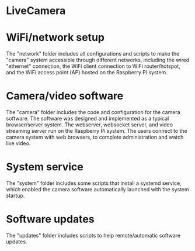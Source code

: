 # LiveCamera 

# WiFi/network setup 

The "network" folder includes all configurations and scripts to make the "camera" system accessible through different networks, including the wired "ethernet" connection, the WiFi client connection to WiFi router/hotspot, and the WiFi access point (AP) hosted on the Raspberry Pi system. 

# Camera/video software 

The "camera" folder includes the code and configuration for the camera software. The software was designed and implemented as a typical browser/server system. The webserver, websocket server, and video streaming server run on the Raspberry Pi system. The users connect to the camera system with web browsers, to complete administration and watch live video. 

# System service 

The "system" folder includes some scripts that install a systemd service, which enabled the camera software automatically launched with the system startup. 

# Software updates 

The "updates" folder includes scripts to help remote/automatic software updates. 
